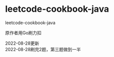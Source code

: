 # leetcode-cookbook-java
leetcode-cookbook-java

原作者用Go刷力扣  
  
2022-08-28更新  
2022-08-28刷完2题，第三题做到一半